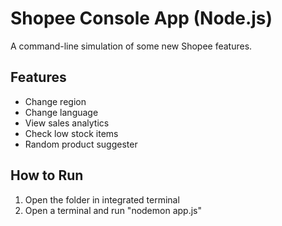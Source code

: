 # Shopee Console App (Node.js)

A command-line simulation of some new Shopee features.

## Features

- Change region 
- Change language
- View sales analytics
- Check low stock items
- Random product suggester

## How to Run

1. Open the folder in integrated terminal
2. Open a terminal and run "nodemon app.js"
